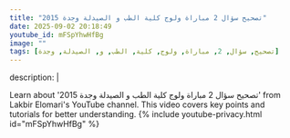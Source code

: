 ```yaml
---
title: "تصحيح سؤال 2 مباراة ولوج كلية الطب و الصيدلة وجدة 2015"
date: 2025-09-02 20:18:49 
youtube_id: mFSpYhwHfBg
image: ""
tags: [تصحيح, سؤال, 2, مباراة, ولوج, كلية, الطب, و, الصيدلة, وجدة]
---
```

description: |
  
  Learn about 'تصحيح سؤال 2 مباراة ولوج كلية الطب و الصيدلة وجدة 2015' from Lakbir Elomari's YouTube channel. This video covers key points and tutorials for better understanding.
{% include youtube-privacy.html id="mFSpYhwHfBg" %}
